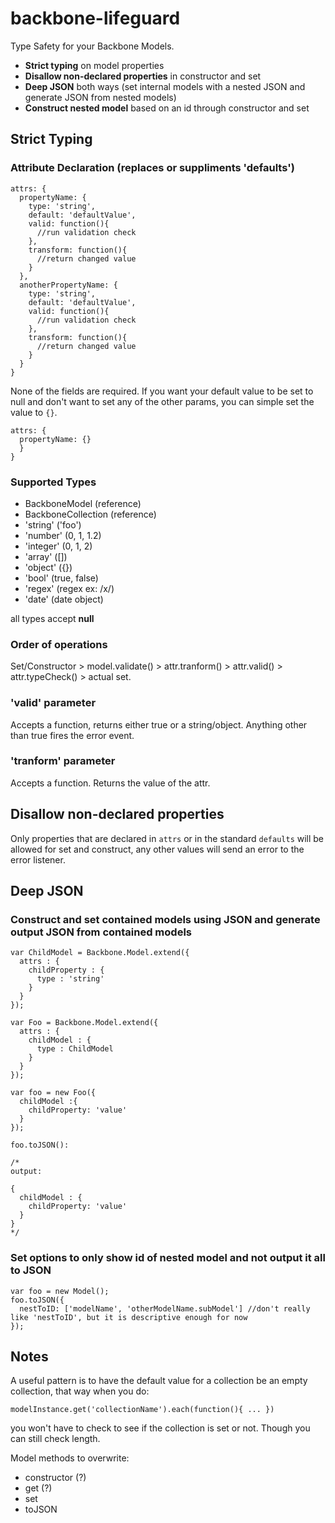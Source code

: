 backbone-lifeguard
==================

Type Safety for your Backbone Models.

* **Strict typing** on model properties
* **Disallow non-declared properties** in constructor and set
* **Deep JSON** both ways (set internal models with a nested JSON and generate JSON from nested models)
* **Construct nested model** based on an id through constructor and set

## Strict Typing

### Attribute Declaration (replaces or suppliments 'defaults')

```
attrs: {
  propertyName: {
    type: 'string',
    default: 'defaultValue',
    valid: function(){
      //run validation check
    },
    transform: function(){
      //return changed value
    }
  },
  anotherPropertyName: {
    type: 'string',
    default: 'defaultValue',
    valid: function(){
      //run validation check
    },
    transform: function(){
      //return changed value
    }
  }
}
```

None of the fields are required.  If you want your default value to be set to null and don't want to set any of the other params, you can simple set the value to `{}`.

```
attrs: {
  propertyName: {}
  }
}
```

### Supported Types

* BackboneModel (reference)
* BackboneCollection (reference)
* 'string' ('foo')
* 'number' (0, 1, 1.2)
* 'integer' (0, 1, 2)
* 'array' ([])
* 'object' ({})
* 'bool' (true, false)
* 'regex' (regex ex: /x/)
* 'date' (date object)

all types accept **null**

### Order of operations

Set/Constructor > model.validate() > attr.tranform() > attr.valid() > attr.typeCheck() > actual set.

### 'valid' parameter

Accepts a function, returns either true or a string/object.  Anything other than true fires the error event.

### 'tranform' parameter

Accepts a function.  Returns the value of the attr.

## Disallow non-declared properties

Only properties that are declared in `attrs` or in the standard `defaults` will be allowed for set and construct, any other values will send an error to the error listener.

## Deep JSON

### Construct and set contained models using JSON and generate output JSON from contained models

```
var ChildModel = Backbone.Model.extend({
  attrs : {
    childProperty : {
      type : 'string'
    }
  }
});

var Foo = Backbone.Model.extend({
  attrs : {
    childModel : {
      type : ChildModel
    }
  }
});

var foo = new Foo({
  childModel :{
    childProperty: 'value'
  }
});

foo.toJSON():

/*
output:

{
  childModel : {
    childProperty: 'value'
  }
}
*/
```

### Set options to only show id of nested model and not output it all to JSON

```
var foo = new Model();
foo.toJSON({
  nestToID: ['modelName', 'otherModelName.subModel'] //don't really like 'nestToID', but it is descriptive enough for now 
});
```

## Notes

A useful pattern is to have the default value for a collection be an empty collection, that way when you do:

```
modelInstance.get('collectionName').each(function(){ ... })
```

you won't have to check to see if the collection is set or not.  Though you can still check length.  

Model methods to overwrite:

* constructor (?)
* get (?)
* set
* toJSON